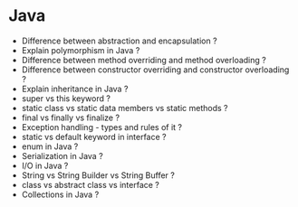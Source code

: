 # Java

- Difference between abstraction and encapsulation ?
- Explain polymorphism in Java ?
- Difference between method overriding and method overloading ?
- Difference between constructor overriding and constructor overloading ?
- Explain inheritance in Java ?
- super vs this keyword ?
 - static class vs static data members vs static methods ?
- final vs finally vs finalize ?
- Exception handling - types and rules of it ?
- static vs default keyword in interface ?
- enum in Java ?
- Serialization in Java ?
- I/O in Java ?
- String vs String Builder vs String Buffer ?
- class vs abstract class vs interface ?
- Collections in Java ?
 
